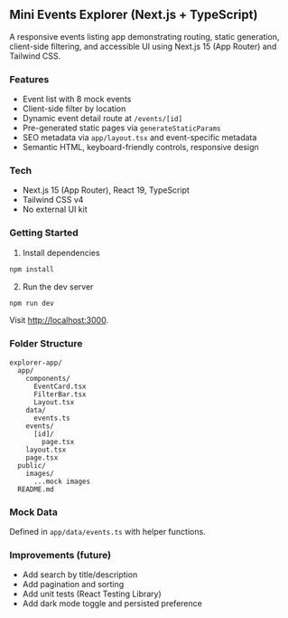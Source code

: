 ## Mini Events Explorer (Next.js + TypeScript)

A responsive events listing app demonstrating routing, static generation, client-side filtering, and accessible UI using Next.js 15 (App Router) and Tailwind CSS.

### Features

- Event list with 8 mock events
- Client-side filter by location
- Dynamic event detail route at `/events/[id]`
- Pre-generated static pages via `generateStaticParams`
- SEO metadata via `app/layout.tsx` and event-specific metadata
- Semantic HTML, keyboard-friendly controls, responsive design

### Tech

- Next.js 15 (App Router), React 19, TypeScript
- Tailwind CSS v4
- No external UI kit

### Getting Started

1. Install dependencies

```bash
npm install
```

2. Run the dev server

```bash
npm run dev
```

Visit [http://localhost:3000](http://localhost:3000).

### Folder Structure

```
explorer-app/
  app/
    components/
      EventCard.tsx
      FilterBar.tsx
      Layout.tsx
    data/
      events.ts
    events/
      [id]/
        page.tsx
    layout.tsx
    page.tsx
  public/
    images/
      ...mock images
  README.md
```

### Mock Data

Defined in `app/data/events.ts` with helper functions.

### Improvements (future)

- Add search by title/description
- Add pagination and sorting
- Add unit tests (React Testing Library)
- Add dark mode toggle and persisted preference
